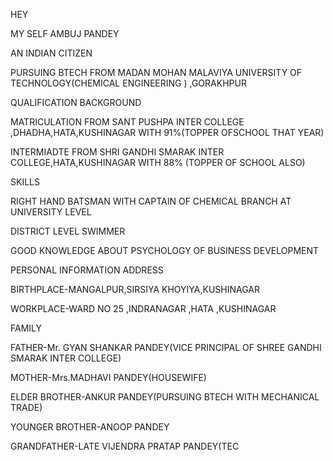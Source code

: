 HEY

MY SELF AMBUJ PANDEY


AN INDIAN CITIZEN

PURSUING BTECH FROM MADAN MOHAN MALAVIYA UNIVERSITY OF TECHNOLOGY(CHEMICAL ENGINEERING ) ,GORAKHPUR

QUALIFICATION BACKGROUND

MATRICULATION FROM SANT PUSHPA INTER COLLEGE ,DHADHA,HATA,KUSHINAGAR WITH 91%(TOPPER OFSCHOOL THAT YEAR)

INTERMIADTE FROM SHRI GANDHI SMARAK INTER COLLEGE,HATA,KUSHINAGAR WITH 88% (TOPPER OF SCHOOL ALSO)

SKILLS

 RIGHT HAND BATSMAN WITH CAPTAIN OF CHEMICAL BRANCH AT UNIVERSITY LEVEL

DISTRICT LEVEL SWIMMER

GOOD KNOWLEDGE ABOUT PSYCHOLOGY OF BUSINESS DEVELOPMENT

PERSONAL INFORMATION
ADDRESS

BIRTHPLACE-MANGALPUR,SIRSIYA KHOYIYA,KUSHINAGAR

WORKPLACE-WARD NO 25 ,INDRANAGAR ,HATA ,KUSHINAGAR

FAMILY

FATHER-Mr. GYAN SHANKAR PANDEY(VICE PRINCIPAL OF SHREE GANDHI SMARAK INTER COLLEGE)

MOTHER-Mrs.MADHAVI PANDEY(HOUSEWIFE)

ELDER BROTHER-ANKUR PANDEY(PURSUING BTECH WITH MECHANICAL TRADE)

YOUNGER BROTHER-ANOOP PANDEY 

GRANDFATHER-LATE VIJENDRA PRATAP PANDEY(TEC
